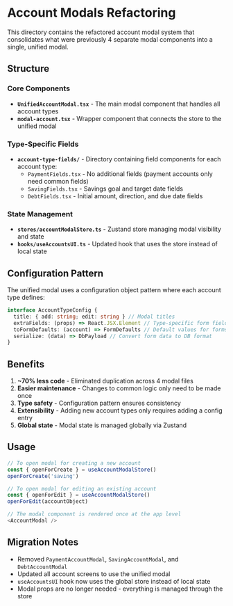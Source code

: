 # Account Modals Refactoring

This directory contains the refactored account modal system that consolidates what were previously 4 separate modal components into a single, unified modal.

## Structure

### Core Components

- **`UnifiedAccountModal.tsx`** - The main modal component that handles all account types
- **`modal-account.tsx`** - Wrapper component that connects the store to the unified modal

### Type-Specific Fields

- **`account-type-fields/`** - Directory containing field components for each account type:
  - `PaymentFields.tsx` - No additional fields (payment accounts only need common fields)
  - `SavingFields.tsx` - Savings goal and target date fields
  - `DebtFields.tsx` - Initial amount, direction, and due date fields

### State Management

- **`stores/accountModalStore.ts`** - Zustand store managing modal visibility and state
- **`hooks/useAccountsUI.ts`** - Updated hook that uses the store instead of local state

## Configuration Pattern

The unified modal uses a configuration object pattern where each account type defines:

```typescript
interface AccountTypeConfig {
  title: { add: string; edit: string } // Modal titles
  extraFields: (props) => React.JSX.Element // Type-specific form fields
  toFormDefaults: (account) => FormDefaults // Default values for forms
  serialize: (data) => DbPayload // Convert form data to DB format
}
```

## Benefits

1. **~70% less code** - Eliminated duplication across 4 modal files
2. **Easier maintenance** - Changes to common logic only need to be made once
3. **Type safety** - Configuration pattern ensures consistency
4. **Extensibility** - Adding new account types only requires adding a config entry
5. **Global state** - Modal state is managed globally via Zustand

## Usage

```typescript
// To open modal for creating a new account
const { openForCreate } = useAccountModalStore()
openForCreate('saving')

// To open modal for editing an existing account
const { openForEdit } = useAccountModalStore()
openForEdit(accountObject)

// The modal component is rendered once at the app level
<AccountModal />
```

## Migration Notes

- Removed `PaymentAccountModal`, `SavingAccountModal`, and `DebtAccountModal`
- Updated all account screens to use the unified modal
- `useAccountsUI` hook now uses the global store instead of local state
- Modal props are no longer needed - everything is managed through the store
